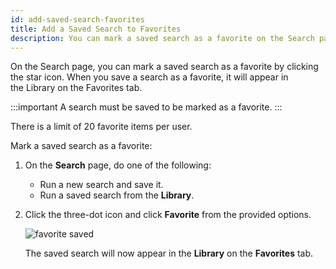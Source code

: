```yaml
---
id: add-saved-search-favorites
title: Add a Saved Search to Favorites
description: You can mark a saved search as a favorite on the Search page so it appears in the Library on the Favorites tab.
---
```




On the Search page, you can mark a saved search as a favorite by clicking the star icon. When you save a search as a favorite, it will appear in the Library on the Favorites tab.

:::important
A search must be saved to be marked as a favorite.
:::

There is a limit of 20 favorite items per user.

Mark a saved search as a favorite:

1. On the **Search** page, do one of the following:

    * Run a new search and save it.
    * Run a saved search from the **Library**.

1. Click the three-dot icon and click **Favorite** from the provided options.   

    ![favorite saved ](/img/search/get-started-search/search-page/favorite-saved.png)  

    The saved search will now appear in the **Library** on the **Favorites** tab.
